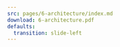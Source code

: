```yaml
---
src: pages/6-architecture/index.md
download: 6-architecture.pdf
defaults:
  transition: slide-left
---
```

